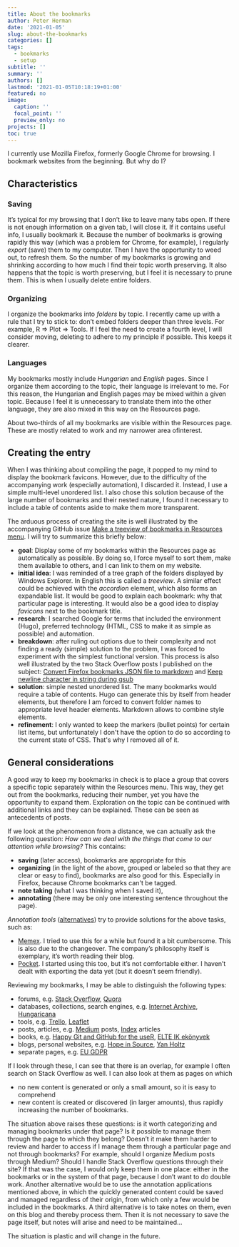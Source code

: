 ```yaml
---
title: About the bookmarks
author: Peter Herman
date: '2021-01-05'
slug: about-the-bookmarks
categories: []
tags:
  - bookmarks
  - setup
subtitle: ''
summary: ''
authors: []
lastmod: '2021-01-05T10:18:19+01:00'
featured: no
image:
  caption: ''
  focal_point: ''
  preview_only: no
projects: []
toc: true
---
```


I currently use Mozilla Firefox, formerly Google Chrome for browsing. I bookmark websites from the beginning. But why do I?

## Characteristics
### Saving

It’s typical for my browsing that I don’t like to leave many tabs open. If there is not enough information on a given tab, I will close it. If it contains useful info, I usually bookmark it. Because the number of bookmarks is growing rapidly this way (which was a problem for Chrome, for example), I regularly *export* (save) them to my computer. Then I have the opportunity to weed out, to refresh them. So the number of my bookmarks is growing and shrinking according to how much I find their topic worth preserving. It also happens that the topic is worth preserving, but I feel it is necessary to prune them. This is when I usually delete entire folders.

### Organizing
I organize the bookmarks into *folders* by topic. I recently came up with a rule that I try to stick to: don’t embed folders deeper than three levels. For example, R => Plot => Tools. If I feel the need to create a fourth level, I will consider moving, deleting to adhere to my principle if possible. This keeps it clearer.

### Languages
My bookmarks mostly include *Hungarian* and *English* pages. Since I organize them according to the topic, their language is irrelevant to me. For this reason, the Hungarian and English pages may be mixed within a given topic. Because I feel it is unnecessary to translate them into the other language, they are also mixed in this way on the Resources page.

About two-thirds of all my bookmarks are visible within the Resources page. These are mostly related to work and my narrower area of ​​interest.

## Creating the entry

When I was thinking about compiling the page, it popped to my mind to display the bookmark favicons. However, due to the difficulty of the accompanying work (especially automation), I discarded it. Instead, I use a simple multi-level unordered list. I also chose this solution because of the large number of bookmarks and their nested nature, I found it necessary to include a table of contents aside to make them more transparent.

The arduous process of creating the site is well illustrated by the accompanying GitHub issue [Make a treeview of bookmarks in Resources menu](https://github.com/hermanp/website/issues/2). I will try to summarize this briefly below:
- **goal**: Display some of my bookmarks within the Resources page as automatically as possible. By doing so, I force myself to sort them, make them available to others, and I can link to them on my website.
- **initial idea**: I was reminded of a tree graph of the folders displayed by Windows Explorer. In English this is called a *treeview*. A similar effect could be achieved with the *accordion* element, which also forms an expandable list. It would be good to explain each bookmark: why that particular page is interesting. It would also be a good idea to display *favicons* next to the bookmark title.
- **research**: I searched Google for terms that included the environment (Hugo), preferred technology (HTML, CSS to make it as simple as possible) and automation.
- **breakdown**: after ruling out options due to their complexity and not finding a ready (simple) solution to the problem, I was forced to experiment with the simplest functional version. This process is also well illustrated by the two Stack Overflow posts I published on the subject: [Convert Firefox bookmarks JSON file to markdown](https://stackoverflow.com/q/65111588/14261671) and [Keep newline character in string during gsub](https://stackoverflow.com/q/65143495/14261671)
- **solution**: simple nested unordered list. The many bookmarks would require a table of contents. Hugo can generate this by itself from header elements, but therefore I am forced to convert folder names to appropriate level header elements. Markdown allows to combine style elements.
- **refinement**: I only wanted to keep the markers (bullet points) for certain list items, but unfortunately I don't have the option to do so according to the current state of CSS. That's why I removed all of it.

## General considerations

A good way to keep my bookmarks in check is to place a group that covers a specific topic separately within the Resources menu. This way, they get out from the bookmarks, reducing their number, yet you have the opportunity to expand them. Exploration on the topic can be continued with additional links and they can be explained. These can be seen as antecedents of posts.

If we look at the phenomenon from a distance, we can actually ask the following question: *How can we deal with the things that come to our attention while browsing?* This contains:
- **saving** (later access), bookmarks are appropriate for this
- **organizing** (in the light of the above, grouped or labeled so that they are clear or easy to find), bookmarks are also good for this. Especially in Firefox, because Chrome bookmarks can't be tagged.
- **note taking** (what I was thinking when I saved it),
- **annotating** (there may be only one interesting sentence throughout the page).

*Annotation tools* ([alternatives](https://alternativeto.net/software/memex/)) try to provide solutions for the above tasks, such as:
- [Memex](https://getmemex.com/). I tried to use this for a while but found it a bit cumbersome. This is also due to the changeover. The company’s philosophy itself is exemplary, it’s worth reading their blog.
- [Pocket](getpocket.com). I started using this too, but it’s not comfortable either. I haven’t dealt with exporting the data yet (but it doesn’t seem friendly).

Reviewing my bookmarks, I may be able to distinguish the following types:
- forums, e.g. [Stack Overflow](https://stackoverflow.com/), [Quora](http://www.quora.com/)
- databases, collections, search engines, e.g. [Internet Archive](https://archive.org/index.php), [Hungaricana](https://hungaricana.hu/hu/)
- tools, e.g. [Trello](https://trello.com/), [Leaflet](https://leafletjs.com/)
- posts, articles, e.g. [Medium](https://medium.com/) posts, [Index](https://index.hu/tech/helpdeszka/2019/03/05/netbiztonsagi_kalauz_kiberbiztonsag_adatvedelem_jelszo_adathalaszat_titkositas/) articles
- books, e.g. [Happy Git and GitHub for the useR](http://happygitwithr.com/), [ELTE IK ekönyvek](https://www.inf.elte.hu/etananyag)
- blogs, personal websites, e.g. [Hope in Source](https://hopeinsource.com/), [Yan Holtz](https://www.yan-holtz.com/)
- separate pages, e.g. [EU GDPR](https://gdpr.eu/)

If I look through these, I can see that there is an overlap, for example I often search on Stack Overflow as well. I can also look at them as pages on which
- no new content is generated or only a small amount, so it is easy to comprehend
- new content is created or discovered (in larger amounts), thus rapidly increasing the number of bookmarks.

The situation above raises these questions: is it worth categorizing and managing bookmarks under that page? Is it possible to manage them through the page to which they belong? Doesn’t it make them harder to review and harder to access if I manage them through a particular page and not through bookmarks? For example, should I organize Medium posts through Medium? Should I handle Stack Overflow questions through their site? If that was the case, I would only keep them in one place: either in the bookmarks or in the system of that page, because I don’t want to do double work. Another alternative would be to use the annotation applications mentioned above, in which the quickly generated content could be saved and managed regardless of their origin, from which only a few would be included in the bookmarks. A third alternative is to take notes on them, even on this blog and thereby process them. Then it is not necessary to save the page itself, but notes will arise and need to be maintained...

The situation is plastic and will change in the future.
